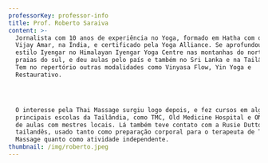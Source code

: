 ```yaml
---
professorKey: professor-info
title: Prof. Roberto Saraiva
content: >-
  Jornalista com 10 anos de experiência no Yoga, formado em Hatha com o mestre
  Vijay Amar, na Índia, e certificado pela Yoga Alliance. Se aprofundou no
  estilo Iyengar no Himalayan Iyengar Yoga Centre nas montanhas do norte e nas
  praias do sul, e deu aulas pelo país e também no Sri Lanka e na Tailândia.
  Tem no repertório outras modalidades como Vinyasa Flow, Yin Yoga e
  Restaurativo.




  O interesse pela Thai Massage surgiu logo depois, e fez cursos em algumas das
  principais escolas da Tailândia, como TMC, Old Medicine Hospital e ONG’s, além
  de aulas com mestres locais. Lá também teve contato com a Rusie Dutton, o Yoga
  tailandês, usado tanto como preparação corporal para o terapeuta de Thai
  Massage quanto como atividade independente.
thumbnail: /img/roberto.jpeg
---
```


